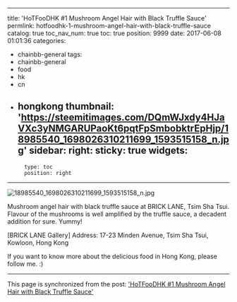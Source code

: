 
---
title: 'HoTFooDHK #1 Mushroom Angel Hair with Black Truffle Sauce'
permlink: hotfoodhk-1-mushroom-angel-hair-with-black-truffle-sauce
catalog: true
toc_nav_num: true
toc: true
position: 9999
date: 2017-06-08 01:01:36
categories:
- chainbb-general
tags:
- chainbb-general
- food
- hk
- cn
- hongkong
thumbnail: 'https://steemitimages.com/DQmWJxdy4HJaVXc3yNMGARUPaoKt6pqtFpSmbobktrEpHjp/18985540_1698026310211699_1593515158_n.jpg'
sidebar:
    right:
        sticky: true
widgets:
    -
        type: toc
        position: right
---


![18985540_1698026310211699_1593515158_n.jpg](https://steemitimages.com/DQmWJxdy4HJaVXc3yNMGARUPaoKt6pqtFpSmbobktrEpHjp/18985540_1698026310211699_1593515158_n.jpg)

Mushroom angel hair with black truffle sauce at BRICK LANE, Tsim Sha Tsui. Flavour of the mushrooms is well amplified by the truffle sauce, a decadent addition for sure. Yummy!

[BRICK LANE Gallery]
Address: 17-23 Minden Avenue, Tsim Sha Tsui, Kowloon, Hong Kong

If you want to know more about the delicious food in Hong Kong, please follow me. :)

- - -

This page is synchronized from the post: ['HoTFooDHK #1 Mushroom Angel Hair with Black Truffle Sauce'](https://steemit.com/@htliao/hotfoodhk-1-mushroom-angel-hair-with-black-truffle-sauce)
